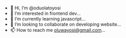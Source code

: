 - 👋 Hi, I’m @oduolatoyosi
- 👀 I’m interested in frontend dev...
- 🌱 I’m currently learning javascript...
- 💞️ I’m looking to collaborate on developing website...
- 📫 How to reach me oluwayosi@gmail.com...

<!---
oduolatoyosi/oduolatoyosi is a ✨ special ✨ repository because its `README.md` (this file) appears on your GitHub profile.
You can click the Preview link to take a look at your changes.
--->
